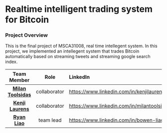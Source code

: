 # Realtime intelligent trading system for Bitcoin
### Project Overview 
This is the final project of MSCA31008, real time intellegent system. In this project, we implemented an intellegent system that trades Bitcoin automatically based on streaming tweets and streaming google search index.

|Team Member|Role|LinkedIn|
|:---:|:-:|:-|
|[**Milan Toolsidas**](https://github.com/mtoolsidas)|collaborator|https://www.linkedin.com/in/kenjilaurens/|
|[**Kenji Laurens**](https://github.com/klaurens)|collaborator|https://www.linkedin.com/in/milantoolsidas/|
|[**Ryan Liao**](https://github.com/Ryan47Liao)|team lead|https://www.linkedin.com/in/bowen-liao/|
